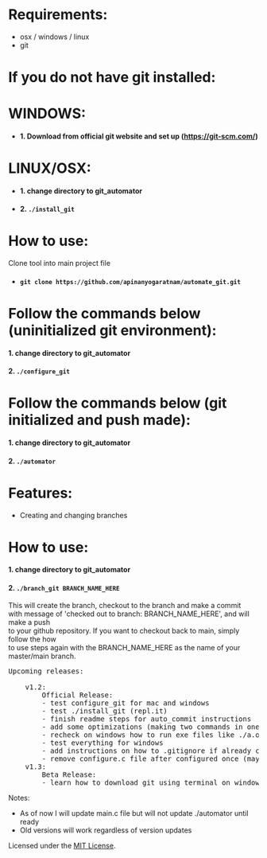 # Requirements:
* osx / windows / linux
* git

# If you do not have git installed:
# WINDOWS: 
- #### 1. Download from official git website and set up (https://git-scm.com/)
# LINUX/OSX: 
- #### 1. change directory to git_automator
- #### 2. `./install_git`

# How to use:
Clone tool into main project file
* #### `git clone https://github.com/apinanyogaratnam/automate_git.git`

# Follow the commands below (uninitialized git environment):
#### 1. change directory to git_automator
#### 2. `./configure_git`

# Follow the commands below (git initialized and push made): 
#### 1. change directory to git_automator
#### 2. `./automator`

# Features:
- Creating and changing branches
# How to use:
#### 1. change directory to git_automator
#### 2. `./branch_git BRANCH_NAME_HERE`
This will create the branch, checkout to the branch and make a commit <br />
with message of 'checked out to branch: BRANCH_NAME_HERE', and will make a push <br />
to your github repository. If you want to checkout back to main, simply follow the how <br />
to use steps again with the BRANCH_NAME_HERE as the name of your master/main branch.

<pre>
Upcoming releases: <br />
    v1.2:
        Official Release:
        - test configure_git for mac and windows
        - test ./install_git (repl.it)
        - finish readme steps for auto_commit instructions
        - add some optimizations (making two commands in one line of code, etc.)
        - recheck on windows how to run exe files like ./a.out on mac
        - test everything for windows
        - add instructions on how to .gitignore if already configured git
        - remove configure.c file after configured once (maybe)
    v1.3:
        Beta Release:
        - learn how to download git using terminal on windows
</pre>

Notes: <br />
- As of now I will update main.c file but will not update ./automator until ready 
- Old versions will work regardless of version updates


Licensed under the [MIT License](LICENSE).
